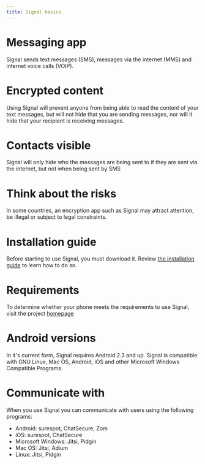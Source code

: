 ```yaml
---
title: Signal basics
---
```

# Messaging app
Signal sends text messages (SMS), messages via the internet (MMS) and internet voice calls (VOIP).
<br>
# Encrypted content
Using Signal will prevent anyone from being able to read the content of your text messages, but will not hide that you are sending messages, nor will it hide that your recipient is receiving messages.
<br>
# Contacts visible
Signal will only hide who the messages are being sent to if they are sent via the internet, but not when being sent by SMS
<br>
# Think about the risks
In some countries, an encryption app such as Signal may attract attention, be illegal or subject to legal constraints.
<br>
# Installation guide
Before starting to use Signal, you must download it. Review [the installation guide](topics/tool-2-signal/0-getting-started/4-1-howto-install.md) to learn how to do so.
<br>
# Requirements
To determine whether your phone meets the requirements to use Signal, visit the project [homepage](www.whispersystems.org)
<br>
# Android versions
In it's current form, Signal requires Android 2.3 and up. Signal is compatible with GNU Linux, Mac OS, Android, iOS and other Microsoft Windows Compatible Programs.
<br>
# Communicate with
When you use Signal you can communicate with users using the following programs:
 * Android: surespot, ChatSecure, Zom
 * iOS: surespot, ChatSecure
 * Microsoft Windows: Jitsi, Pidgin
 * Mac OS: Jitsi, Adium
 * Linux: Jitsi, Pidgin
